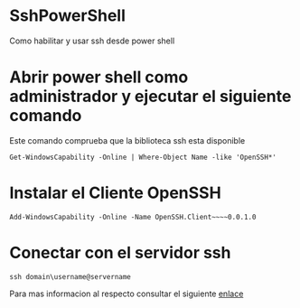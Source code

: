 # SshPowerShell
Como habilitar y usar ssh desde power shell
<br>

<h1>Abrir power shell como administrador y ejecutar el siguiente comando</h1>
<p>Este comando comprueba que la biblioteca ssh esta disponible</p>

```
Get-WindowsCapability -Online | Where-Object Name -like 'OpenSSH*'
```

<h1>Instalar el Cliente OpenSSH </h1>

```
Add-WindowsCapability -Online -Name OpenSSH.Client~~~~0.0.1.0
```

<h1>Conectar con el servidor ssh</h1>

```
ssh domain\username@servername
```

<p>Para mas informacion al respecto consultar el siguiente <a href="https://learn.microsoft.com/en-us/windows-server/administration/openssh/openssh_install_firstuse?tabs=powershell">enlace</a></p>

